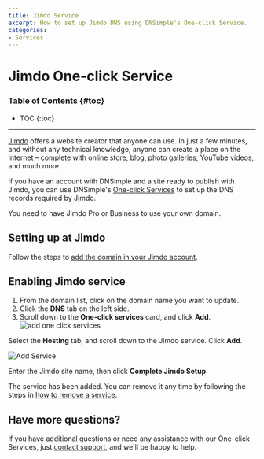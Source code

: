 ```yaml
---
title: Jimdo Service
excerpt: How to set up Jimdo DNS using DNSimple's One-click Service.
categories:
- Services
---
```


# Jimdo One-click Service

### Table of Contents {#toc}

* TOC
{:toc}

---

[Jimdo](https://www.jimdo.com) offers a website creator that anyone can use. In just a few minutes, and without any technical knowledge, anyone can create a place on the Internet – complete with online store, blog, photo galleries, YouTube videos, and much more.

If you have an account with DNSimple and a site ready to publish with Jimdo, you can use DNSimple's [One-click Services](/categories/services/) to set up the DNS records required by Jimdo.

<info>
You need to have Jimdo Pro or Business to use your own domain.
</info>

## Setting up at Jimdo

Follow the steps to [add the domain in your Jimdo account](https://help.jimdo.com/hc/en-us/articles/115005533943).

## Enabling Jimdo service

1. From the domain list, click on the domain name you want to update.
2. Click the **DNS** tab on the left side.
3. Scroll down to the **One-click services** card, and click **Add**.
![add one click services](/files/one-click-services.png)

Select the **Hosting** tab, and scroll down to the Jimdo service. Click **Add**.

![Add Service](/files/services-jimdo.png)

Enter the Jimdo site name, then click **Complete Jimdo Setup**.

The service has been added. You can remove it any time by following the steps in [how to remove a service](/articles/services/#removing-services).

## Have more questions?

If you have additional questions or need any assistance with our One-click Services, just [contact support](https://dnsimple.com/feedback), and we'll be happy to help.
